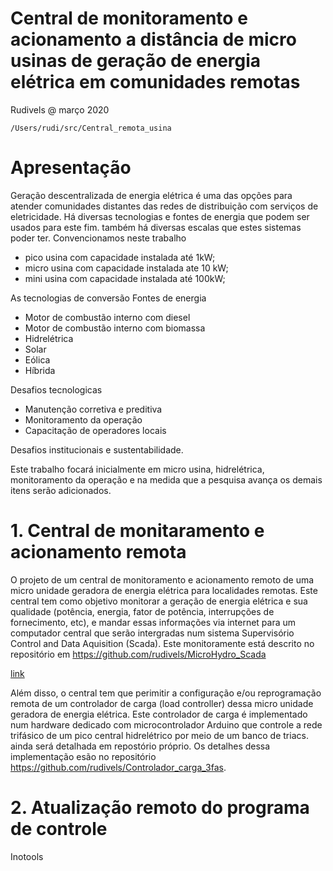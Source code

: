 # Central de monitoramento e acionamento a distância de micro usinas de geração de energia elétrica em comunidades remotas

Rudivels @ março 2020

`/Users/rudi/src/Central_remota_usina`

# Apresentação

Geração descentralizada de energia elétrica é uma das opções para atender comunidades distantes das redes de distribuição com serviços de eletricidade. 
Há diversas tecnologias e fontes de energia que podem ser usados para este fim. também há diversas escalas que estes sistemas poder ter. Convencionamos neste trabalho 

- pico usina com capacidade instalada até 1kW; 
- micro usina com capacidade instalada ate 10 kW;
- mini usina com capacidade instalada até 100kW;

As tecnologias de conversão
Fontes de energia

- Motor de combustão interno com diesel
- Motor de combustão interno com biomassa
- Hidrelétrica
- Solar 
- Eólica
- Híbrida

Desafios tecnologicas
 
- Manutenção corretiva e preditiva
- Monitoramento da operação 
- Capacitação de operadores locais

Desafios institucionais e sustentabilidade. 

Este trabalho focará inicialmente em micro usina, hidrelétrica, monitoramento da operação e na medida que a pesquisa avança os demais itens serão adicionados. 

# 1. Central de monitaramento e acionamento remota

O projeto de um central de monitoramento e acionamento remoto de uma micro unidade geradora de energia elétrica para localidades remotas. 
Este central tem como objetivo monitorar a geração de energia elétrica e sua qualidade (potência, energia, fator de potência, interrupções de fornecimento, etc), e mandar essas informações via internet para um computador central que serão intergradas num sistema Supervisório Control and Data Aquisition (Scada).
Este monitoramente está descrito no repositório em <https://github.com/rudivels/MicroHydro_Scada>

[link](MicroHydro_Scada/README.md)

Além disso, o central tem que perimitir a configuração e/ou reprogramação remota de um controlador de carga (load controller) dessa micro unidade geradora de energia elétrica. Este controlador de carga é implementado num hardware dedicado com microcontrolador Arduino que controle a rede trifásico de um pico central hidrelétrico por meio de um banco de triacs. ainda será detalhada em repostório próprio. Os detalhes dessa implementação esão no repositório <https://github.com/rudivels/Controlador_carga_3fas>.

# 2. Atualização remoto do programa de controle

Inotools
